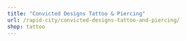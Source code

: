 ```yaml
---
title: "Convicted Designs Tattoo & Piercing"
url: /rapid-city/convicted-designs-tattoo-and-piercing/
shop: tattoo
---
```

